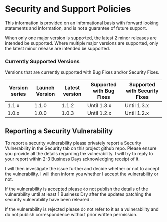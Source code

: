 # Security and Support Policies
This information is provided on an informational basis with forward looking statements and information, and is not a guarantee of future support.

When only one major version is supported, the latest 2 minor releases are intended be supported. 
Where multiple major versions are supported, only the latest minor release are intended be supported.


### Currently Supported Versions
Versions that are currently supported with Bug Fixes and/or Security Fixes.

| Version series | Launch Version | Latest version | Supported with Bug Fixes | Supported with Security Fixes |
|--| --|--|--|--|
| 1.1.x | 1.1.0 | 1.1.2 | Until 1.3.x | Until 1.3.x |
| 1.0.x | 1.0.0 | 1.0.3 | Until 1.2.x | Until 1.2.x |

## Reporting a Security Vulnerability

To report a security vulnerability please privately report a Security Vulnerability in the Security tab on this project github repo.
Please ensure you provide all the details regarding the vulnerability. I will try to reply to your report within 2-3 Business Days acknowledging receipt of it.

I will then investigate the issue further and decide whether or not to accept the vulnerability. I will then inform you whether I accept the vulnerability or not.

If the vulnerability is accepted please do not publish the details of the vulnerability until at least 1 Business Day after the updates patching the security vulnerability have been released .

If the vulnerability is rejected please do not refer to it as a vulnerability and do not publish correspondence without prior written permission.
